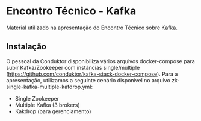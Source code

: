 # Encontro Técnico - Kafka
Material utilizado na apresentação do Encontro Técnico sobre Kafka.



## Instalação

O pessoal da Conduktor disponibiliza vários arquivos docker-compose para subir Kafka/Zookeeper com instâncias single/multiple (https://github.com/conduktor/kafka-stack-docker-compose).
Para a apresentação, utilizamos a seguinte cenário disponível no arquivo zk-single-kafka-multiple-kafdrop.yml:

- Single Zookeeper
- Multiple Kafka (3 brokers)
- Kakdrop (para gerenciamento)

